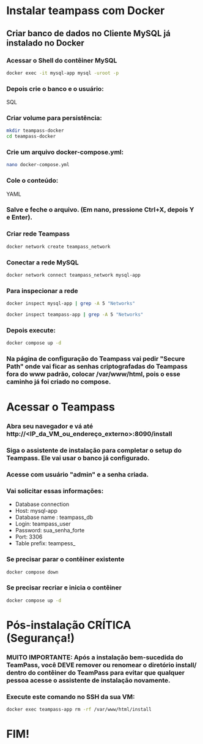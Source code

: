 ﻿# Instalar teampass com Docker
## Criar banco de dados no Cliente MySQL já instalado no Docker
### Acessar o Shell do contêiner MySQL
````Bash   
docker exec -it mysql-app mysql -uroot -p
````
### Depois crie o banco e o usuário:
SQL

### Criar volume para persistência:
````Bash
mkdir teampass-docker
cd teampass-docker
````
### Crie um arquivo docker-compose.yml:
````Bash
nano docker-compose.yml
````
### Cole o conteúdo:
YAML

### Salve e feche o arquivo. (Em nano, pressione Ctrl+X, depois Y e Enter).

### Criar rede Teampass
````Bash
docker network create teampass_network
````
### Conectar a rede MySQL
````Bash
docker network connect teampass_network mysql-app
````
### Para inspecionar a rede
````Bash
docker inspect mysql-app | grep -A 5 "Networks"
````
````Bash
docker inspect teampass-app | grep -A 5 "Networks"
````
### Depois execute:
````Bash
docker compose up -d
````
### Na página de configuração do Teampass vai pedir "Secure Path" onde vai ficar as senhas criptografadas do Teampass fora do www padrão, colocar /var/www/html, pois o esse caminho já foi criado no compose.

# Acessar o Teampass
### Abra seu navegador e vá até http://<IP_da_VM_ou_endereço_externo>:8090/install
### Siga o assistente de instalação para completar o setup do Teampass. Ele vai usar o banco já configurado.
### Acesse com usuário "admin" e a senha criada.
### Vai solicitar essas informações:
* Database connection
* Host: mysql-app
* Database name : teampass_db
* Login: teampass_user
* Password: sua_senha_forte
* Port: 3306
* Table prefix: teampess_

### Se precisar parar o contêiner existente
````Bash
docker compose down
````
### Se precisar recriar e inicia o contêiner
````Bash
docker compose up -d
````
# Pós-instalação CRÍTICA (Segurança!)
### MUITO IMPORTANTE: Após a instalação bem-sucedida do TeamPass, você DEVE remover ou renomear o diretório install/ dentro do contêiner do TeamPass para evitar que qualquer pessoa acesse o assistente de instalação novamente.

### Execute este comando no SSH da sua VM:
````Bash
docker exec teampass-app rm -rf /var/www/html/install
````

# FIM!
